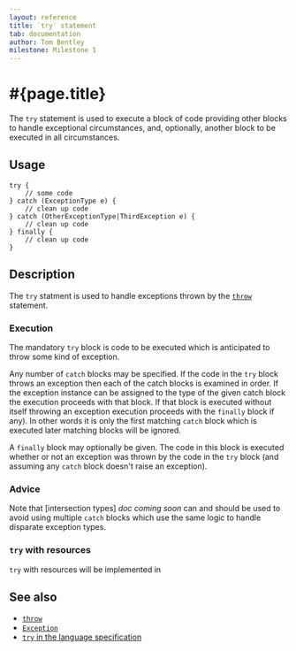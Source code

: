 ```yaml
---
layout: reference
title: `try` statement
tab: documentation
author: Tom Bentley
milestone: Milestone 1
---
```


# #{page.title}

The `try` statement is used to execute a block of code providing other 
blocks to handle exceptional circumstances, and, optionally, another block
to be executed in all circumstances.

## Usage 

    try {
        // some code
    } catch (ExceptionType e) {
        // clean up code
    } catch (OtherExceptionType|ThirdException e) {
        // clean up code
    } finally {
        // clean up code
    }

## Description

The `try` statment is used to handle exceptions thrown by the 
[`throw`](../throw) statement.

### Execution

The mandatory `try` block is code to be executed which is anticipated to 
throw some kind of exception. 

Any number of `catch` blocks may be specified. If the code in the `try` block 
throws an exception then each of the catch blocks is examined in order. If the 
exception instance can be assigned to the type of the given catch block the 
execution proceeds with that block. If that block is executed without itself 
throwing an exception execution proceeds with the `finally` block if any). 
In other words it is only the first matching `catch` block which is executed 
later matching blocks will be ignored.

A `finally` block may optionally be given. The code in this block is executed
whether or not an exception was thrown by the code in the `try` block (and 
assuming any `catch` block doesn't raise an exception). 

### Advice

Note that [intersection types] _doc coming soon_ can and should be used to avoid using 
multiple `catch` blocks which use the same logic to handle disparate 
exception types.

### `try` with resources

`try` with resources will be implemented in  <!-- m2 -->

## See also

* [`throw`](../throw)
* [`Exception`](../../ceylon.language/Exception)
* [`try` in the language specification](#{site.urls.spec}#trycatchfinally)

